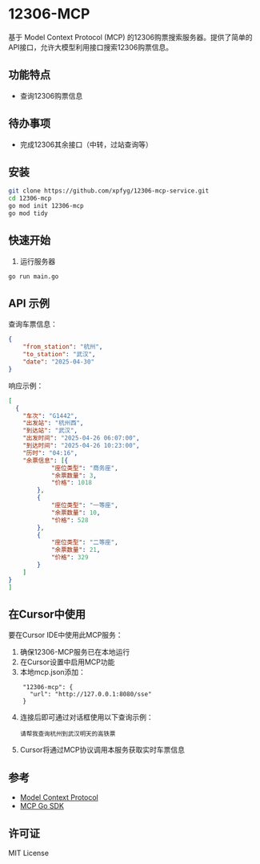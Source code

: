 # 12306-MCP

基于 Model Context Protocol (MCP) 的12306购票搜索服务器。提供了简单的API接口，允许大模型利用接口搜索12306购票信息。

## 功能特点

* 查询12306购票信息

## 待办事项

* 完成12306其余接口（中转，过站查询等）

## 安装

```bash
git clone https://github.com/xpfyg/12306-mcp-service.git
cd 12306-mcp
go mod init 12306-mcp
go mod tidy
```

## 快速开始


1. 运行服务器

```bash
go run main.go
```


## API 示例

查询车票信息：

```json
{
    "from_station": "杭州",
    "to_station": "武汉",
    "date": "2025-04-30"
}
```

响应示例：

```json
[
  {
	"车次": "G1442",
	"出发站": "杭州西",
	"到达站": "武汉",
	"出发时间": "2025-04-26 06:07:00",
	"到达时间": "2025-04-26 10:23:00",
	"历时": "04:16",
	"余票信息": [{
			"座位类型": "商务座",
			"余票数量": 3,
			"价格": 1018
		},
		{
			"座位类型": "一等座",
			"余票数量": 10,
			"价格": 528
		},
		{
			"座位类型": "二等座",
			"余票数量": 21,
			"价格": 329
		}
	]
}
]
```
## 在Cursor中使用

要在Cursor IDE中使用此MCP服务：

1. 确保12306-MCP服务已在本地运行
2. 在Cursor设置中启用MCP功能
3. 本地mcp.json添加：
```
    "12306-mcp": {
      "url": "http://127.0.0.1:8080/sse"
    }
```

4. 连接后即可通过对话框使用以下查询示例：
   ```
   请帮我查询杭州到武汉明天的高铁票
   ```
5. Cursor将通过MCP协议调用本服务获取实时车票信息





## 参考

* [Model Context Protocol](https://github.com/modelcontextprotocol/modelcontextprotocol)
* [MCP Go SDK](https://github.com/mark3labs/mcp-go)

## 许可证

MIT License 